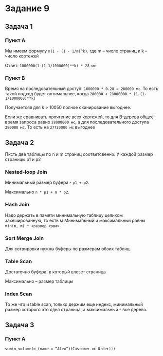 # Задание 9
## Задача 1
 ### Пункт А
 Мы имеем формулу `m(1 - (1 - 1/m)^k)`, где m – число страниц и k – число кортежей

 Ответ: `1000000(1-(1-1/1000000)**k) * 28 мс`

 ### Пункт B

Время на последовательный доступ: `1000000 * 0.28 = 280000 мс`. 
То есть такой подход будет оптимальнее, когда `280000 < 28000000 * (1-(1-1/1000000)**k)` 

Получаетсяя для k > 10050 полное сканирование выгоднее.

Если же сравнивать прочтение всех кортежей, то для B-дерева общее время запроса равно `28000000 мс`, а для последовательного доступа `280000 мс`. То есть на `27720000 мс` выгоднее

 ## Задача 2

 Пксть две таблицы по n и m страниц соответсвенно. У каждой размер страницы p1 и p2
 ### Nested-loop Join
 Минимальный размер буфера - `p1 + p2`. 

 Максимально `n * p1 + m * p2`.

 ### Hash Join
 Надо держать в памяти минимальную таблицу целиком захешированную, то есть м
 Минимальный и максимальный равны `min(n, m) * <размер хэша>`.

 ### Sort Merge Join
 Для сотрировки нужны буферы по размерам обоих таблиц.

 ### Table Scan
Достаточно буфера, в который влезет страница

Максимально – размер таблицы

 ### Index Scan
 То же что и table scan, только держим еще индекс, минимальный размер которого это одна страница, а максимальный - все дерево.

 ## Задача 3
 ### Пункт А
 `sum(𝜋_volume(σ_(name = “Alex”)(Customer ⋈ Order)))`
